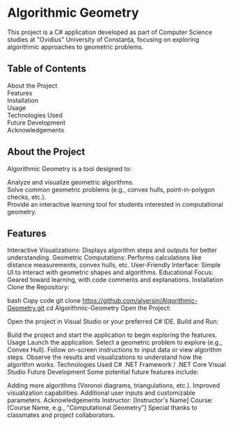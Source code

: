 # Algorithmic Geometry

This project is a C# application developed as part of Computer Science studies at "Ovidius" University of Constanța, focusing on exploring algorithmic approaches to geometric problems.

## Table of Contents

About the Project  
Features  
Installation  
Usage  
Technologies Used  
Future Development  
Acknowledgements  

## About the Project  
Algorithmic Geometry is a tool designed to:

Analyze and visualize geometric algorithms.  
Solve common geometric problems (e.g., convex hulls, point-in-polygon checks, etc.).  
Provide an interactive learning tool for students interested in computational geometry.  

## Features
Interactive Visualizations: Displays algorithm steps and outputs for better understanding.
Geometric Computations: Performs calculations like distance measurements, convex hulls, etc.
User-Friendly Interface: Simple UI to interact with geometric shapes and algorithms.
Educational Focus: Geared toward learning, with code comments and explanations.
Installation
Clone the Repository:

bash
Copy code
git clone https://github.com/alyersin/Algorithmic-Geometry.git
cd Algorithmic-Geometry
Open the Project:

Open the project in Visual Studio or your preferred C# IDE.
Build and Run:

Build the project and start the application to begin exploring the features.
Usage
Launch the application.
Select a geometric problem to explore (e.g., Convex Hull).
Follow on-screen instructions to input data or view algorithm steps.
Observe the results and visualizations to understand how the algorithm works.
Technologies Used
C#
.NET Framework / .NET Core
Visual Studio
Future Development
Some potential future features include:

Adding more algorithms (Voronoi diagrams, triangulations, etc.).
Improved visualization capabilities.
Additional user inputs and customizable parameters.
Acknowledgements
Instructor: [Instructor's Name]
Course: [Course Name, e.g., "Computational Geometry"]
Special thanks to classmates and project collaborators.
